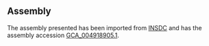 
Assembly
--------

The assembly presented has been imported from 
[INSDC](http://www.insdc.org) and has the assembly accession
[GCA\_004918905.1](http://www.ebi.ac.uk/ena/data/view/GCA_004918905.1).

